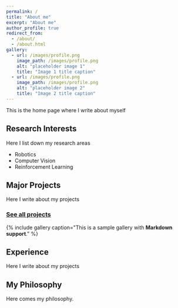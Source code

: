 ```yaml
---
permalink: /
title: "About me"
excerpt: "About me"
author_profile: true
redirect_from: 
  - /about/
  - /about.html
gallery:
  - url: /images/profile.png
    image_path: /images/profile.png
    alt: "placeholder image 1"
    title: "Image 1 title caption"
  - url: /images/profile.png
    image_path: /images/profile.png
    alt: "placeholder image 2"
    title: "Image 2 title caption"
---
```

This is the home page where I write about myself


Research Interests
------------------
Here I list down my research areas
- Robotics
- Computer Vision
- Reinforcement Learning

Major Projects
--------------
Here I write about my projects
### [See all projects](/portfolio.html)

{% include gallery caption="This is a sample gallery with **Markdown support**." %}

Experience
----------
Here I write about my projects


My Philosophy
-------------
Here comes my philosophy.


